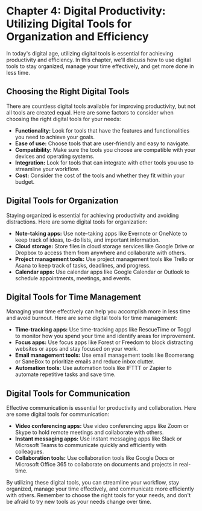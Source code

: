 Chapter 4: Digital Productivity: Utilizing Digital Tools for Organization and Efficiency
========================================================================================

In today's digital age, utilizing digital tools is essential for achieving productivity and efficiency. In this chapter, we'll discuss how to use digital tools to stay organized, manage your time effectively, and get more done in less time.

Choosing the Right Digital Tools
--------------------------------

There are countless digital tools available for improving productivity, but not all tools are created equal. Here are some factors to consider when choosing the right digital tools for your needs:

* **Functionality:** Look for tools that have the features and functionalities you need to achieve your goals.
* **Ease of use:** Choose tools that are user-friendly and easy to navigate.
* **Compatibility:** Make sure the tools you choose are compatible with your devices and operating systems.
* **Integration:** Look for tools that can integrate with other tools you use to streamline your workflow.
* **Cost:** Consider the cost of the tools and whether they fit within your budget.

Digital Tools for Organization
------------------------------

Staying organized is essential for achieving productivity and avoiding distractions. Here are some digital tools for organization:

* **Note-taking apps:** Use note-taking apps like Evernote or OneNote to keep track of ideas, to-do lists, and important information.
* **Cloud storage:** Store files in cloud storage services like Google Drive or Dropbox to access them from anywhere and collaborate with others.
* **Project management tools:** Use project management tools like Trello or Asana to keep track of tasks, deadlines, and progress.
* **Calendar apps:** Use calendar apps like Google Calendar or Outlook to schedule appointments, meetings, and events.

Digital Tools for Time Management
---------------------------------

Managing your time effectively can help you accomplish more in less time and avoid burnout. Here are some digital tools for time management:

* **Time-tracking apps:** Use time-tracking apps like RescueTime or Toggl to monitor how you spend your time and identify areas for improvement.
* **Focus apps:** Use focus apps like Forest or Freedom to block distracting websites or apps and stay focused on your work.
* **Email management tools:** Use email management tools like Boomerang or SaneBox to prioritize emails and reduce inbox clutter.
* **Automation tools:** Use automation tools like IFTTT or Zapier to automate repetitive tasks and save time.

Digital Tools for Communication
-------------------------------

Effective communication is essential for productivity and collaboration. Here are some digital tools for communication:

* **Video conferencing apps:** Use video conferencing apps like Zoom or Skype to hold remote meetings and collaborate with others.
* **Instant messaging apps:** Use instant messaging apps like Slack or Microsoft Teams to communicate quickly and efficiently with colleagues.
* **Collaboration tools:** Use collaboration tools like Google Docs or Microsoft Office 365 to collaborate on documents and projects in real-time.

By utilizing these digital tools, you can streamline your workflow, stay organized, manage your time effectively, and communicate more efficiently with others. Remember to choose the right tools for your needs, and don't be afraid to try new tools as your needs change over time.
